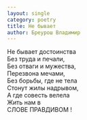```yaml
---
layout: single
category: poetry
title: Не бывает
author: Бреурош Владимир
---
```


Не бывает достоинства  
Без труда и печали,  
Без отваги и мужества,  
Перезвона мечами,  
Без борьбы, где не тела  
Стонут жилы надрывом,  
А где совесть велела  
Жить нам в  
СЛОВЕ ПРАВДИВОМ !  
